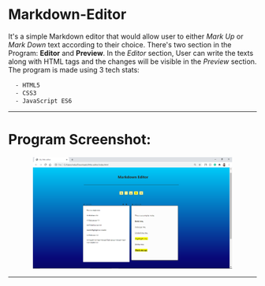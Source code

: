 # Markdown-Editor

It's a simple Markdown editor that would allow user to either _Mark Up_ or _Mark Down_ text according to their choice. There's two section in the Program: __Editor__ and __Preview__. In the _Editor_ section, User can write the texts along with HTML tags and the changes will be visible in the _Preview_ section. The program is made using 3 tech stats:
  ```
    - HTML5
    - CSS3
    - JavaScript ES6
 ```

---

# Program Screenshot:

<p align="center"><img src="https://github.com/DeepNinja07x/Markdown-Editor/blob/main/Markdown-Editor/Screenshot%20.png" alt="Screenshot" width="80%"></p>

---
